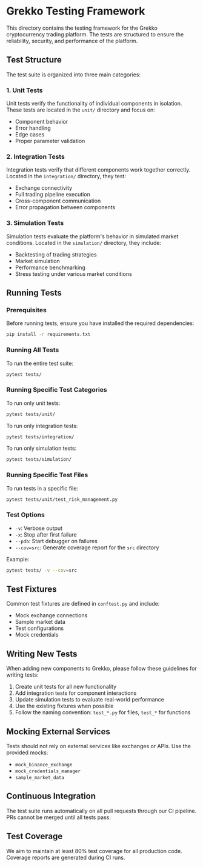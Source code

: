 # Grekko Testing Framework

This directory contains the testing framework for the Grekko cryptocurrency trading platform. The tests are structured to ensure the reliability, security, and performance of the platform.

## Test Structure

The test suite is organized into three main categories:

### 1. Unit Tests

Unit tests verify the functionality of individual components in isolation. These tests are located in the `unit/` directory and focus on:

- Component behavior
- Error handling
- Edge cases
- Proper parameter validation

### 2. Integration Tests

Integration tests verify that different components work together correctly. Located in the `integration/` directory, they test:

- Exchange connectivity
- Full trading pipeline execution
- Cross-component communication
- Error propagation between components

### 3. Simulation Tests

Simulation tests evaluate the platform's behavior in simulated market conditions. Located in the `simulation/` directory, they include:

- Backtesting of trading strategies
- Market simulation
- Performance benchmarking
- Stress testing under various market conditions

## Running Tests

### Prerequisites

Before running tests, ensure you have installed the required dependencies:

```bash
pip install -r requirements.txt
```

### Running All Tests

To run the entire test suite:

```bash
pytest tests/
```

### Running Specific Test Categories

To run only unit tests:

```bash
pytest tests/unit/
```

To run only integration tests:

```bash
pytest tests/integration/
```

To run only simulation tests:

```bash
pytest tests/simulation/
```

### Running Specific Test Files

To run tests in a specific file:

```bash
pytest tests/unit/test_risk_management.py
```

### Test Options

- `-v`: Verbose output
- `-x`: Stop after first failure
- `--pdb`: Start debugger on failures
- `--cov=src`: Generate coverage report for the `src` directory

Example:

```bash
pytest tests/ -v --cov=src
```

## Test Fixtures

Common test fixtures are defined in `conftest.py` and include:

- Mock exchange connections
- Sample market data
- Test configurations
- Mock credentials

## Writing New Tests

When adding new components to Grekko, please follow these guidelines for writing tests:

1. Create unit tests for all new functionality
2. Add integration tests for component interactions
3. Update simulation tests to evaluate real-world performance
4. Use the existing fixtures when possible
5. Follow the naming convention: `test_*.py` for files, `test_*` for functions

## Mocking External Services

Tests should not rely on external services like exchanges or APIs. Use the provided mocks:

- `mock_binance_exchange`
- `mock_credentials_manager`
- `sample_market_data`

## Continuous Integration

The test suite runs automatically on all pull requests through our CI pipeline. PRs cannot be merged until all tests pass.

## Test Coverage

We aim to maintain at least 80% test coverage for all production code. Coverage reports are generated during CI runs.